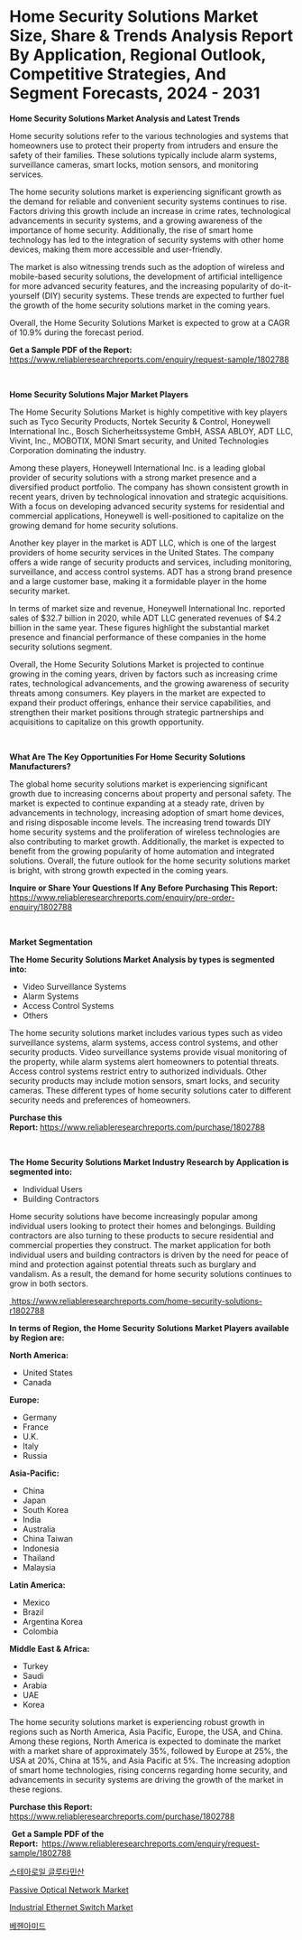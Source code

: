 <p><h1>Home Security Solutions Market Size, Share & Trends Analysis Report By Application, Regional Outlook, Competitive Strategies, And Segment Forecasts, 2024 - 2031</h1></p><p><strong>Home Security Solutions Market Analysis and Latest Trends</strong></p>
<p><p>Home security solutions refer to the various technologies and systems that homeowners use to protect their property from intruders and ensure the safety of their families. These solutions typically include alarm systems, surveillance cameras, smart locks, motion sensors, and monitoring services.</p><p>The home security solutions market is experiencing significant growth as the demand for reliable and convenient security systems continues to rise. Factors driving this growth include an increase in crime rates, technological advancements in security systems, and a growing awareness of the importance of home security. Additionally, the rise of smart home technology has led to the integration of security systems with other home devices, making them more accessible and user-friendly.</p><p>The market is also witnessing trends such as the adoption of wireless and mobile-based security solutions, the development of artificial intelligence for more advanced security features, and the increasing popularity of do-it-yourself (DIY) security systems. These trends are expected to further fuel the growth of the home security solutions market in the coming years.</p><p>Overall, the Home Security Solutions Market is expected to grow at a CAGR of 10.9% during the forecast period.</p></p>
<p><strong>Get a Sample PDF of the Report:&nbsp;</strong> <a href="https://www.reliableresearchreports.com/enquiry/request-sample/1802788">https://www.reliableresearchreports.com/enquiry/request-sample/1802788</a></p>
<p>&nbsp;</p>
<p><strong>Home Security Solutions Major Market Players</strong></p>
<p><p>The Home Security Solutions Market is highly competitive with key players such as Tyco Security Products, Nortek Security & Control, Honeywell International Inc., Bosch Sicherheitssysteme GmbH, ASSA ABLOY, ADT LLC, Vivint, Inc., MOBOTIX, MONI Smart security, and United Technologies Corporation dominating the industry.</p><p>Among these players, Honeywell International Inc. is a leading global provider of security solutions with a strong market presence and a diversified product portfolio. The company has shown consistent growth in recent years, driven by technological innovation and strategic acquisitions. With a focus on developing advanced security systems for residential and commercial applications, Honeywell is well-positioned to capitalize on the growing demand for home security solutions.</p><p>Another key player in the market is ADT LLC, which is one of the largest providers of home security services in the United States. The company offers a wide range of security products and services, including monitoring, surveillance, and access control systems. ADT has a strong brand presence and a large customer base, making it a formidable player in the home security market.</p><p>In terms of market size and revenue, Honeywell International Inc. reported sales of $32.7 billion in 2020, while ADT LLC generated revenues of $4.2 billion in the same year. These figures highlight the substantial market presence and financial performance of these companies in the home security solutions segment.</p><p>Overall, the Home Security Solutions Market is projected to continue growing in the coming years, driven by factors such as increasing crime rates, technological advancements, and the growing awareness of security threats among consumers. Key players in the market are expected to expand their product offerings, enhance their service capabilities, and strengthen their market positions through strategic partnerships and acquisitions to capitalize on this growth opportunity.</p></p>
<p>&nbsp;</p>
<p><strong>What Are The Key Opportunities For Home Security Solutions Manufacturers?</strong></p>
<p><p>The global home security solutions market is experiencing significant growth due to increasing concerns about property and personal safety. The market is expected to continue expanding at a steady rate, driven by advancements in technology, increasing adoption of smart home devices, and rising disposable income levels. The increasing trend towards DIY home security systems and the proliferation of wireless technologies are also contributing to market growth. Additionally, the market is expected to benefit from the growing popularity of home automation and integrated solutions. Overall, the future outlook for the home security solutions market is bright, with strong growth expected in the coming years.</p></p>
<p><strong>Inquire or Share Your Questions If Any Before Purchasing This Report:</strong> <a href="https://www.reliableresearchreports.com/enquiry/pre-order-enquiry/1802788">https://www.reliableresearchreports.com/enquiry/pre-order-enquiry/1802788</a></p>
<p>&nbsp;</p>
<p><strong>Market Segmentation</strong></p>
<p><strong>The Home Security Solutions Market Analysis by types is segmented into:</strong></p>
<p><ul><li>Video Surveillance Systems</li><li>Alarm Systems</li><li>Access Control Systems</li><li>Others</li></ul></p>
<p><p>The home security solutions market includes various types such as video surveillance systems, alarm systems, access control systems, and other security products. Video surveillance systems provide visual monitoring of the property, while alarm systems alert homeowners to potential threats. Access control systems restrict entry to authorized individuals. Other security products may include motion sensors, smart locks, and security cameras. These different types of home security solutions cater to different security needs and preferences of homeowners.</p></p>
<p><strong>Purchase this Report:&nbsp;</strong><a href="https://www.reliableresearchreports.com/purchase/1802788">https://www.reliableresearchreports.com/purchase/1802788</a></p>
<p>&nbsp;</p>
<p><strong>The Home Security Solutions Market Industry Research by Application is segmented into:</strong></p>
<p><ul><li>Individual Users</li><li>Building Contractors</li></ul></p>
<p><p>Home security solutions have become increasingly popular among individual users looking to protect their homes and belongings. Building contractors are also turning to these products to secure residential and commercial properties they construct. The market application for both individual users and building contractors is driven by the need for peace of mind and protection against potential threats such as burglary and vandalism. As a result, the demand for home security solutions continues to grow in both sectors.</p></p>
<p><a href="https://www.reliableresearchreports.com/home-security-solutions-r1802788">&nbsp;https://www.reliableresearchreports.com/home-security-solutions-r1802788</a></p>
<p><strong>In terms of Region, the Home Security Solutions Market Players available by Region are:</strong></p>
<p>
    <p> <strong> North America: </strong>
        <ul>
            <li>United States</li>
            <li>Canada</li>
        </ul>
        </p> 
    <p> <strong> Europe: </strong>
        <ul>
            <li>Germany</li>
            <li>France</li>
            <li>U.K.</li>
            <li>Italy</li>
            <li>Russia</li>
        </ul>
        </p> 
    <p> <strong> Asia-Pacific: </strong>
        <ul>
            <li>China</li>
            <li>Japan</li>
            <li>South Korea</li>
            <li>India</li>
            <li>Australia</li>
            <li>China Taiwan</li>
            <li>Indonesia</li>
            <li>Thailand</li>
            <li>Malaysia</li>
        </ul>
        </p> 
    <p> <strong> Latin America: </strong>
        <ul>
            <li>Mexico</li>
            <li>Brazil</li>
            <li>Argentina Korea</li>
            <li>Colombia</li>
        </ul>
        </p> 
    <p> <strong> Middle East & Africa: </strong>
        <ul>
            <li>Turkey</li>
            <li>Saudi</li>
            <li>Arabia</li>
            <li>UAE</li>
            <li>Korea</li>
        </ul>
    </p>
    </p>
<p><p>The home security solutions market is experiencing robust growth in regions such as North America, Asia Pacific, Europe, the USA, and China. Among these regions, North America is expected to dominate the market with a market share of approximately 35%, followed by Europe at 25%, the USA at 20%, China at 15%, and Asia Pacific at 5%. The increasing adoption of smart home technologies, rising concerns regarding home security, and advancements in security systems are driving the growth of the market in these regions.</p></p>
<p><strong>Purchase this Report: </strong><a href="https://www.reliableresearchreports.com/purchase/1802788">https://www.reliableresearchreports.com/purchase/1802788</a></p>
<p>&nbsp;<strong>Get a Sample PDF of the Report:&nbsp;&nbsp;</strong><a href="https://www.reliableresearchreports.com/enquiry/request-sample/1802788">https://www.reliableresearchreports.com/enquiry/request-sample/1802788</a></p>
<p><strong></strong></p>
<p><p><a href="https://github.com/LanceOlsotn8978/Market-Research-Report-List-1/blob/main/895716218552.md">스테아로일 글루타민산</a></p><p><a href="https://github.com/edytherolanlouisejk1miz0wig/Market-Research-Report-List-2/blob/main/passive-optical-network-market.md">Passive Optical Network Market</a></p><p><a href="https://github.com/peachesmcdowel1/Market-Research-Report-List-2/blob/main/industrial-ethernet-switch-market.md">Industrial Ethernet Switch Market</a></p><p><a href="https://github.com/Madalyell456456/Market-Research-Report-List-1/blob/main/688933418551.md">베헨아미드</a></p></p>